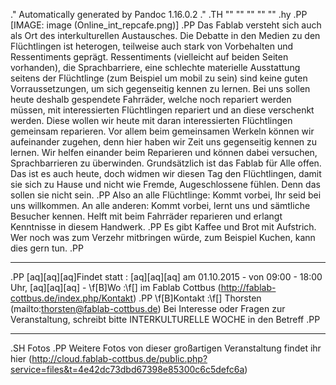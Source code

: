 .\" Automatically generated by Pandoc 1.16.0.2
.\"
.TH "" "" "" "" ""
.hy
.PP
[IMAGE: image (Online_int_repcafe.png)]
.PP
Das Fablab versteht sich auch als Ort des interkulturellen Austausches.
Die Debatte in den Medien zu den Flüchtlingen ist heterogen, teilweise
auch stark von Vorbehalten und Ressentiments geprägt.
Ressentiments (vielleicht auf beiden Seiten vorhanden), die
Sprachbarriere, eine schlechte materielle Ausstattung seitens der
Flüchtlinge (zum Beispiel um mobil zu sein) sind keine guten
Vorraussetzungen, um sich gegenseitig kennen zu lernen.
Bei uns sollen heute deshalb gespendete Fahrräder, welche noch repariert
werden müssen, mit interessierten Flüchtlingen repariert und an diese
verschenkt werden.
Diese wollen wir heute mit daran interessierten Flüchtlingen gemeinsam
reparieren.
Vor allem beim gemeinsamen Werkeln können wir aufeinander zugehen, denn
hier haben wir Zeit uns gegenseitig kennen zu lernen.
Wir helfen einander beim Reparieren und können dabei versuchen,
Sprachbarrieren zu überwinden.
Grundsätzlich ist das Fablab für Alle offen.
Das ist es auch heute, doch widmen wir diesen Tag den Flüchtlingen,
damit sie sich zu Hause und nicht wie Fremde, Augeschlossene fühlen.
Denn das sollen sie nicht sein.
.PP
Also an alle Flüchtlinge: Kommt vorbei, Ihr seid bei uns willkommen.
An alle anderen: Kommt vorbei, lernt uns und sämtliche Besucher kennen.
Helft mit beim Fahrräder reparieren und erlangt Kenntnisse in diesem
Handwerk.
.PP
Es gibt Kaffee und Brot mit Aufstrich.
Wer noch was zum Verzehr mitbringen würde, zum Beispiel Kuchen, kann
dies gern tun.
.PP
   *   *   *   *   *
.PP
\[aq]\[aq]\[aq]Findet statt : \[aq]\[aq]\[aq] am 01.10.2015 \- von 09:00
\- 18:00 Uhr, \[aq]\[aq]\[aq] \- \f[B]Wo :\f[] im Fablab
Cottbus (http://fablab-cottbus.de/index.php/Kontakt)
.PP
\f[B]Kontakt :\f[] Thorsten (mailto:thorsten@fablab-cottbus.de) Bei
Interesse oder Fragen zur Veranstaltung, schreibt bitte INTERKULTURELLE
WOCHE in den Betreff
.PP
   *   *   *   *   *
.SH Fotos
.PP
Weitere Fotos von dieser großartigen Veranstaltung findet ihr
hier (http://cloud.fablab-cottbus.de/public.php?service=files&t=4e42dc73dbd67398e85300c6c5defc6a)

